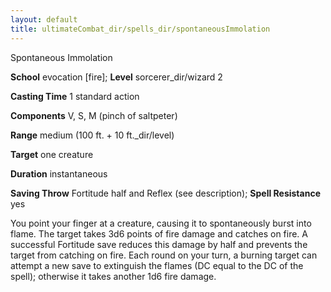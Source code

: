 ```yaml
---
layout: default
title: ultimateCombat_dir/spells_dir/spontaneousImmolation
---
```

Spontaneous Immolation

**School** evocation [fire]; **Level** sorcerer_dir/wizard 2

**Casting Time** 1 standard action

**Components** V, S, M (pinch of saltpeter)

**Range** medium (100 ft. + 10 ft._dir/level)

**Target** one creature

**Duration** instantaneous

**Saving Throw** Fortitude half and Reflex (see description); **Spell Resistance** yes

You point your finger at a creature, causing it to spontaneously burst into flame. The target takes 3d6 points of fire damage and catches on fire. A successful Fortitude save reduces this damage by half and prevents the target from catching on fire. Each round on your turn, a burning target can attempt a new save to extinguish the flames (DC equal to the DC of the spell); otherwise it takes another 1d6 fire damage.

